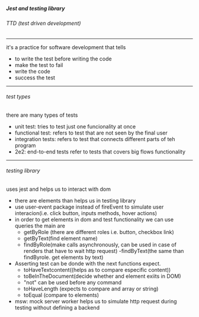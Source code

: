 ##### Jest and testing library
###### TTD (test driven development)

------------

it's a practice for software development that tells
- to write the test before writing the code
- make the test to fail
- write the code
- success the test

------------

###### test types
there are many types of tests
- unit test: tries to test just one funcionality at once
- functional test: refers to test that are not seen by the final user
- integration tests: refers to test that connects different parts of teh program
- 2e2: end-to-end tests refer to tests that covers big flows functionality

------------

###### testing library
uses jest and helps us to interact with dom
- there are elements than helps us in testing library
- use user-event package instead of fireEvent to simulate user interacion(i.e. click button, inputs methods, hover actions)
- in order to get elements in dom and test functionality we can use queries  the main are
	- getByRole (there are different roles i.e. button, checkbox link)
	- getByText(find element name)
	- findByRole(make calls asynchronously, can be used in case of renders that have to wait http request)
	-findByText(the same than findByrole. get elements by text)
- Asserting test can be donde with the next functions expect.
	- toHaveTextcontent((helps as to compare especific content))
	- toBeInTheDocument(decide whether and element exiits in DOM)
	- "not" can be used before any command
	- toHaveLength (expects to compare and array or string)
	- toEqual (compare to elements)
- msw: mock server worker helps us to simulate http request during testing without defining a backend